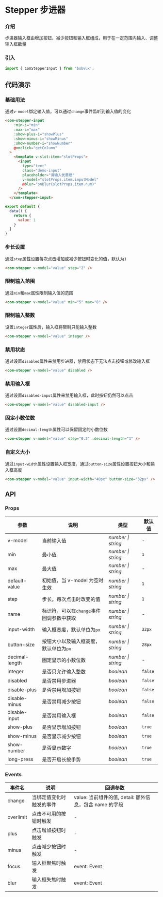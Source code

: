 # Stepper 步进器

### 介绍

步进器输入框由增加按钮、减少按钮和输入框组成，用于在一定范围内输入、调整输入框数量

### 引入

```js
import { ComStepperInput } from 'bobvux';
```

## 代码演示

### 基础用法

通过`v-model`绑定输入值，可以通过`change`事件监听到输入值的变化

```html
<com-stepper-input
    :min-i="min"
    :max-i="max"
    :show-plus-i="showPlus"
    :show-minus-i="showMinus"
    :show-number-i="showNumber"
    @onclick="getColumn"
  >
    <template v-slot:item="slotProps">
      <input
        type="text"
        class="demo-input"
        placeholder="请输入优惠卷"
        v-model="slotProps.item.inputModel"
        @blur="onBlur(slotProps.item.num)"
      />
    </template>
  </com-stepper-input>
```

```js
export default {
  data() {
    return {
      value: 1
    }
  }
}
```

### 步长设置

通过`step`属性设置每次点击增加或减少按钮时变化的值，默认为`1`

```html
<com-stepper v-model="value" step="2" />
```

### 限制输入范围

通过`min`和`max`属性限制输入值的范围

```html
<com-stepper v-model="value" min="5" max="8" />
```

### 限制输入整数

设置`integer`属性后，输入框将限制只能输入整数

```html
<com-stepper v-model="value" integer />
```

### 禁用状态

通过设置`disabled`属性来禁用步进器，禁用状态下无法点击按钮或修改输入框

```html
<com-stepper v-model="value" disabled />
```

### 禁用输入框

通过设置`disabled-input`属性来禁用输入框，此时按钮仍然可以点击

```html
<com-stepper v-model="value" disabled-input />
```

### 固定小数位数

通过设置`decimal-length`属性可以保留固定的小数位数

```html
<com-stepper v-model="value" step="0.2" :decimal-length="1" />
```

### 自定义大小

通过`input-width`属性设置输入框宽度，通过`button-size`属性设置按钮大小和输入框高度

```html
<com-stepper v-model="value" input-width="40px" button-size="32px" />
```

## API

### Props

| 参数 | 说明 | 类型 | 默认值 |
|------|------|------|------|
| v-model | 当前输入值 | *number \| string* | - |
| min | 最小值 | *number \| string* | `1` |
| max | 最大值 | *number \| string* | - |
| default-value | 初始值，当 v-model 为空时生效 | *number \| string* | `1` |
| step | 步长，每次点击时改变的值 | *number \| string* | `1` |
| name | 标识符，可以在`change`事件回调参数中获取 | *number \| string* | - |
| input-width | 输入框宽度，默认单位为`px` | *number \| string* | `32px` |
| button-size | 按钮大小以及输入框高度，默认单位为`px` | *number \| string* | `28px` |
| decimal-length | 固定显示的小数位数 | *number \| string* | - |
| integer | 是否只允许输入整数 | *boolean* | `false` |
| disabled | 是否禁用步进器 | *boolean* | `false` |
| disable-plus | 是否禁用增加按钮 | *boolean* | `false` |
| disable-minus | 是否禁用减少按钮 | *boolean* | `false` |
| disable-input | 是否禁用输入框 | *boolean* | `false` |
| show-plus | 是否显示增加按钮 | *boolean* | `true` |
| show-minus | 是否显示减少按钮 | *boolean* | `true` |
| show-number | 是否显示数字 | *boolean* | `true` |
| long-press | 是否开启长按手势 | *boolean* | `true` |

### Events

| 事件名 | 说明 | 回调参数 |
|------|------|------|
| change | 当绑定值变化时触发的事件 | value: 当前组件的值, detail: 额外信息，包含 name 的字段 |
| overlimit | 点击不可用的按钮时触发 | - |
| plus | 点击增加按钮时触发 | - |
| minus | 点击减少按钮时触发 | - |
| focus | 输入框聚焦时触发 | event: Event |
| blur | 输入框失焦时触发 | event: Event |
